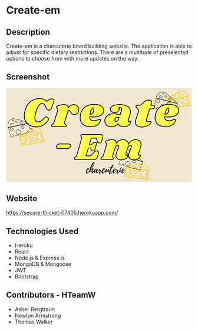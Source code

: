 # Create-em

## Description
Create-em is a charcuterie board building website. The application is able to adjust for specific dietary restrictions. There are a multitude of preselected options to choose from with more updates on the way.

## Screenshot
![Create-em Screenshot](./client/public/images/logo.png)

## Website
https://secure-thicket-07405.herokuapp.com/


## Technologies Used
- Heroku
- React
- Node.js & Express.js
- MongoDB & Mongoose
- JWT
- Bootstrap

## Contributors - HTeamW
- Asher Bergtraun
- Newton Armstrong
- Thomas Walker
